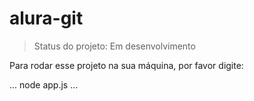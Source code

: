 # alura-git
> Status do projeto: Em desenvolvimento

Para rodar esse projeto na sua máquina, por favor digite:

...
node app.js
...
